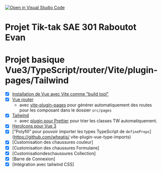 [![Open in Visual Studio Code](https://classroom.github.com/assets/open-in-vscode-c66648af7eb3fe8bc4f294546bfd86ef473780cde1dea487d3c4ff354943c9ae.svg)](https://classroom.github.com/online_ide?assignment_repo_id=8819836&assignment_repo_type=AssignmentRepo)
# Projet Tik-tak SAE 301 Raboutot Evan

# Projet basique Vue3/TypeScript/router/Vite/plugin-pages/Tailwind

-[X] [Installation de Vue avec Vite comme "build tool"](https://vuejs.org/guide/quick-start.html#with-build-tools)
-[X] [Vue router](https://router.vuejs.org/guide/)
  - avec [vite-plugin-pages](https://github.com/hannoeru/vite-plugin-pages#overview) pour générer automatiquement des routes pour les composant dans le dossier `src/pages`
-[X] [Tailwind](https://tailwindcss.com/docs/guides/vite)
  - avec [plugin pour Prettier](https://github.com/tailwindlabs/prettier-plugin-tailwindcss#readme) pour trier les classes TW automatiquement.
-[X] [HeroIcons pour Vue 3](https://github.com/tailwindlabs/heroicons#vue)
-[X] ["Polyfill" pour pouvoir importer les types TypeScript de `defineProps`](https://github.com/wheatjs/
vite-plugin-vue-type-imports)
-[X] [Customisation des chaussures couleur]
-[X] [Customisation des chaussures Formulaire]
-[X] [Customisationdeschaussures Collection]
-[X] [Barre de Connexion]
-[X] [Intégration avec tailwind CSS]
